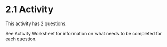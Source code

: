 # 2.1 Activity

This activity has 2 questions.  

See Activity Worksheet for information on what needs to be completed for each question.